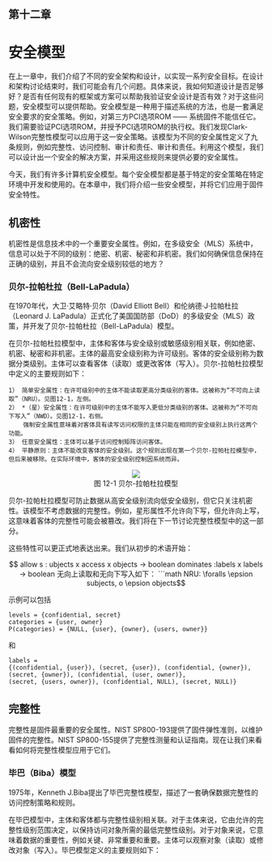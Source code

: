 ## 第十二章

# 安全模型

在上一章中，我们介绍了不同的安全架构和设计，以实现一系列安全目标。在设计和架构讨论结束时，我们可能会有几个问题。具体来说，我如何知道设计是否足够好？是否有任何现有的框架或方案可以帮助我验证安全设计是否有效？对于这些问题，安全模型可以提供帮助。安全模型是一种用于描述系统的方法，也是一套满足安全要求的安全策略。例如，对第三方PCI选项ROM —— 系统固件不能信任它。我们需要验证PCI选项ROM，并授予PCI选项ROM的执行权。我们发现Clark-Wilson完整性模型可以应用于这一安全策略。该模型为不同的安全属性定义了九条规则，例如完整性、访问控制、审计和责任、审计和责任。利用这个模型，我们可以设计出一个安全的解决方案，并采用这些规则来提供必要的安全属性。

今天，我们有许多计算机安全模型。每个安全模型都是基于特定的安全策略在特定环境中开发和使用的。在本章中，我们将介绍一些安全模型，并将它们应用于固件安全特性。

## 机密性

机密性是信息技术中的一个重要安全属性。例如，在多级安全（MLS）系统中，信息可以处于不同的级别：绝密、机密、秘密和非机密。我们如何确保信息保持在正确的级别，并且不会流向安全级别较低的地方？

### 贝尔-拉帕杜拉（Bell-LaPadula）

在1970年代，大卫·艾略特·贝尔（David Elliott Bell）和伦纳德·J·拉帕杜拉（Leonard J. LaPadula）正式化了美国国防部（DoD）的多级安全（MLS）政策，并开发了贝尔-拉帕杜拉（Bell-LaPadula）模型。

在贝尔-拉帕杜拉模型中，主体和客体与安全级别或敏感级别相关联，例如绝密、机密、秘密和非机密。主体的最高安全级别称为许可级别。客体的安全级别称为数据分类级别。主体可以查看客体（读取）或更改客体（写入）。贝尔-拉帕杜拉模型中定义的主要规则如下：

    1） 简单安全属性：在许可级别中的主体不能读取更高分类级别的客体。这被称为“不可向上读取”（NRU）。见图12-1，左侧。
    2） *（星）安全属性：在许可级别中的主体不能写入更低分类级别的客体。这被称为“不可向下写入”（NWD）。见图12-1，右侧。
        强制安全属性意味着对客体具有读写访问权限的主体只能在相同的安全级别上执行这两个功能。
    3） 任意安全属性：主体可以基于访问控制矩阵访问客体。
    4） 平静原则：主体不能改变客体的安全级别。这个规则出现在第一个贝尔-拉帕杜拉模型中，但后来被移除。在实际环境中，客体的安全级别控制因系统而异。
    
<div align=center><img src=Figures/Chapter-11-Screenshot/Figure-12-1.jpg></img></div>
<div align=center>图 12-1 贝尔-拉帕杜拉模型</div>

贝尔-拉帕杜拉模型可防止数据从高安全级别流向低安全级别，但它只关注机密性。该模型不考虑数据的完整性。例如，星形属性不允许向下写，但允许向上写，这意味着客体的完整性可能会被篡改。我们将在下一节讨论完整性模型中的这一部分。

这些特性可以更正式地表达出来。我们从初步的术语开始：

```math
    allow s : ubjects x access x objects -> boolean
    dominates :labels x labels -> boolean

    无向上读取和无向下写入如下：
```math
    NRU: \foralls \epsion subjects, o \epsion objects
```

示例可以包括

    levels = {confidential, secret}
    categories = {user, owner}
    P(categories) = {NULL, {user}, {owner}, {users, owner}}

和

    labels =
    {(confidential, {user}), (secret, {user}), (confidential, {owner}),
    (secret, {owner}), (confidential, (user, owner)},
    (secret, {users, owner}), (confidential, NULL), (secret, NULL)}

## 完整性

完整性是固件最重要的安全属性。NIST SP800-193提供了固件弹性准则，以维护固件的完整性。NIST SP800-155提供了完整性测量和认证指南。现在让我们来看看如何将完整性模型应用于它们。

### 毕巴（Biba）模型

1975年，Kenneth J.Biba提出了毕巴完整性模型，描述了一套确保数据完整性的访问控制策略和规则。

在毕巴模型中，主体和客体都与完整性级别相关联。对于主体来说，它由允许的完整性级别范围决定，以保持访问对象所需的最低完整性级别。对于对象来说，它意味着数据的重要性，例如关键、非常重要和重要。主体可以观察对象（读取）或修改对象（写入）。毕巴模型定义的主要规则如下：